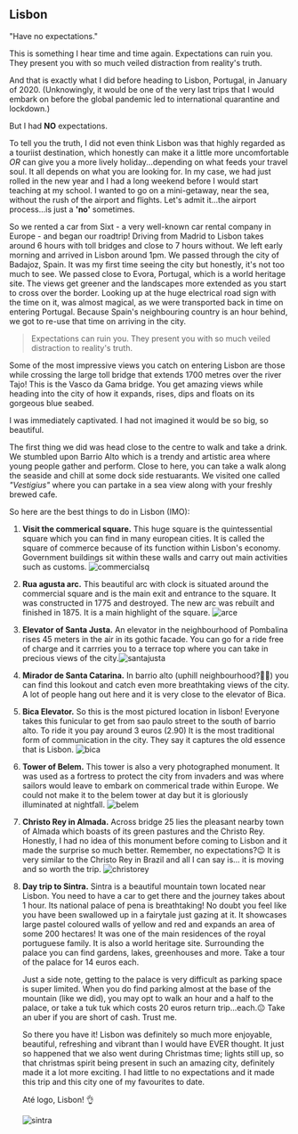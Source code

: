 ## Lisbon

"Have no expectations."

This is something I hear time and time again. Expectations can ruin you. They present you with so much veiled distraction from reality's truth.

And that is exactly what I did before heading to Lisbon, Portugal, in January of 2020. (Unknowingly, it would be one of the very last trips that I would embark on before the global pandemic led to international quarantine and lockdown.)

But I had **NO** expectations.

To tell you the truth, I did not even think Lisbon was that highly regarded as a touriist destination, which honestly can make it a little more uncomfortable _OR_ can give you a more lively holiday...depending on what feeds your travel soul. It all depends on what you are looking for. In my case, we had just rolled in the new year and I had a long weekend before I would start teaching at my school. I wanted to go on a mini-getaway, near the sea, without the rush of the airport and flights. Let's admit it...the airport process...is just a **'no'** sometimes.

So we rented a car from Sixt - a very well-known car rental company in Europe - and began our roadtrip! Driving from Madrid to Lisbon takes around 6 hours with toll bridges and close to 7 hours without. We left early morning and arrived in Lisbon around 1pm. We passed through the city of Badajoz, Spain. It was my first time seeing the city but honestly, it's not too much to see. We passed close to Evora, Portugal, which is a world heritage site. The views get greener and the landscapes more extended as you start to cross over the border. Looking up at the huge electrical road sign with the time on it, was almost magical, as we were transported back in time on entering Portugal. Because Spain's neighbouring country is an hour behind, we got to re-use that time on arriving in the city.

> Expectations can ruin you. They present you with so much veiled distraction to reality's truth.

Some of the most impressive views you catch on entering Lisbon are those while crossing the large toll bridge that extends 1700 metres over the river Tajo! This is the Vasco da Gama bridge. You get amazing views while heading into the city of how it expands, rises, dips and floats on its gorgeous blue seabed.

I was immediately captivated. I had not imagined it would be so big, so beautiful.

The first thing we did was head close to the centre to walk and take a drink. We stumbled upon Barrio Alto which is a trendy and artistic area where young people gather and perform. Close to here, you can take a walk along the seaside and chill at some dock side restuarants. We visited one called _"Vestigius"_ where you can partake in a sea view along with your freshly brewed cafe.

So here are the best things to do in Lisbon (IMO):

1. **Visit the commerical square.**
   This huge square is the quintessential square which you can find in many european cities. It is called the square of commerce because of its function
   within Lisbon's economy. Government buildings sit within these walls and carry out main activities such as customs.
   ![commercialsq](/img/squarec.jpg)

2. **Rua agusta arc.**
   This beautiful arc with clock is situated around the commercial square and is the main exit and entrance to the square. It was constructed in 1775 and destroyed. The new arc was rebuilt and finished in 1875. It is a main highlight of the square.
   ![arce](/img/arc.jpg)

3. **Elevator of Santa Justa.**
   An elevator in the neighbourhood of Pombalina rises 45 meters in the air in its gothic facade. You can go for a ride free of charge and it carrries you to a terrace top where you can take in precious views of the city.![santajusta](/img/santaj.jpg)

4. **Mirador de Santa Catarina.**
   In barrio alto (uphill neighbourhood?🤔😅) you can find this lookout and catch even more breathtaking views of the city. A lot of people hang out here and it is very close to the elevator of Bica.

5. **Bica Elevator.**
   So this is the most pictured location in lisbon! Everyone takes this funicular to get from sao paulo street to the south of barrio alto. To ride it you pay around 3 euros (2.90) It is the most traditional form of communication in the city. They say it captures the old essence that is Lisbon.
   ![bica](/img/bica.jpg)

6. **Tower of Belem.**
   This tower is also a very photographed monument. It was used as a fortress to protect the city from invaders and was where sailors would leave to embark on commerical trade within Europe. We could not make it to the belem tower at day but it is gloriously illuminated at nightfall.
   ![belem](/img/belem.jpg)

7. **Christo Rey in Almada.** Across bridge 25 lies the pleasant nearby town of Almada which boasts of its green pastures and the Christo Rey. Honestly, I had no idea of this monument before coming to Lisbon and it made the surprise so much better. Remember, no expectations?😉
   It is very similar to the Christo Rey in Brazil and all I can say is... it is moving and so worth the trip.
   ![christorey](/img/christo.jpg)

8. **Day trip to Sintra.**
   Sintra is a beautiful mountain town located near Lisbon. You need to have a car to get there and the journey takes about 1 hour. Its national palace of pena is breathtaking! No doubt you feel like you have been swallowed up in a fairytale just gazing at it. It showcases large pastel coloured walls of yellow and red and expands an area of some 200 hectares! It was one of the main residences of the royal portuguese family. It is also a world heritage site. Surrounding the palace you can find gardens, lakes, greenhouses and more. Take a tour of the palace for 14 euros each.

   Just a side note, getting to the palace is very difficult as parking space is super limited. When you do find parking almost at the base of the mountain (like we did), you may opt to walk an hour and a half to the palace, or take a tuk tuk which costs 20 euros return trip...each.😐 Take an uber if you are short of cash. Trust me.

   So there you have it! Lisbon was definitely so much more enjoyable, beautiful, refreshing and vibrant than I would have EVER thought. It just so happened that we also went during Christmas time; lights still up, so that christmas spirit being present in such an amazing city, definitely made it a lot more exciting. I had little to no expectations and it made this trip and this city one of my favourites to date.

   Até logo, Lisbon! 👌

   ![sintra](/img/sintra.jpg)
